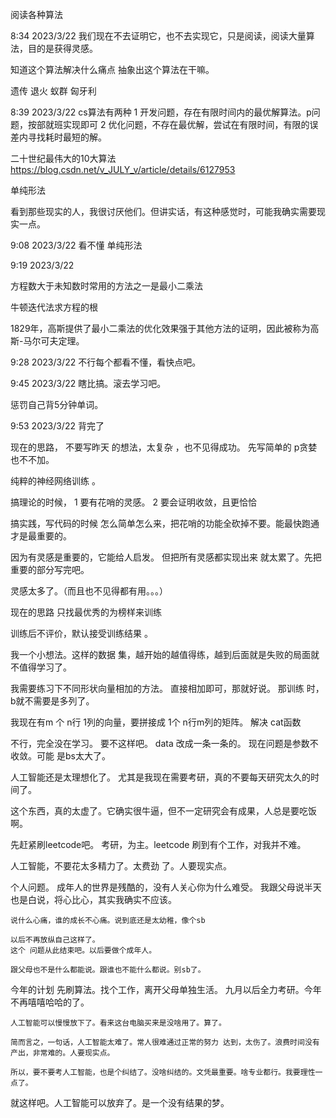 阅读各种算法

8:34 2023/3/22
我们现在不去证明它，也不去实现它，只是阅读，阅读大量算法，目的是获得灵感。

知道这个算法解决什么痛点
抽象出这个算法在干嘛。




遗传
退火
蚁群
匈牙利


8:39 2023/3/22
cs算法有两种
1	开发问题，存在有限时间内的最优解算法。p问题，按部就班实现即可
2	优化问题，不存在最优解，尝试在有限时间，有限的误差内寻找耗时最短的解。


二十世纪最伟大的10大算法
https://blog.csdn.net/v_JULY_v/article/details/6127953



单纯形法



看到那些现实的人，我很讨厌他们。但讲实话，有这种感觉时，可能我确实需要现实一点。


9:08 2023/3/22
看不懂 单纯形法



9:19 2023/3/22

方程数大于未知数时常用的方法之一是最小二乘法


牛顿迭代法求方程的根

1829年，高斯提供了最小二乘法的优化效果强于其他方法的证明，因此被称为高斯-马尔可夫定理。




9:28 2023/3/22
不行每个都看不懂，看快点吧。

9:45 2023/3/22
瞎比搞。滚去学习吧。


惩罚自己背5分钟单词。

9:53 2023/3/22
背完了




现在的思路，
不要写昨天 的想法，太复杂 ，也不见得成功。
先写简单的
p贪婪也不不加。

纯粹的神经网络训练 。



搞理论的时候，
1   要有花哨的灵感。
2   要会证明收敛，且更恰恰

搞实践，写代码的时候
怎么简单怎么来，把花哨的功能全砍掉不要。能最快跑通才是最重要的。


因为有灵感是重要的，它能给人启发。
但把所有灵感都实现出来 就太累了。先把重要的部分写完吧。

灵感太多了。（而且也不见得都有用。。。）





现在的思路
只找最优秀的为榜样来训练 

训练后不评价，默认接受训练结果 。

我一个小想法。这样的数据 集，越开始的越值得练，越到后面就是失败的局面就不值得学习了。

我需要练习下不同形状向量相加的方法。
直接相加即可，那就好说。
那训练 时，b就不需要是多列了。



我现在有m 个 n行 1列的向量，要拼接成 1个 n行m列的矩阵。
解决 cat函数 


不行，完全没在学习。
要不这样吧。
data 改成一条一条的。
现在问题是参数不收敛。可能 是bs太大了。



人工智能还是太理想化了。
尤其是我现在需要考研，真的不要每天研究太久的时间了。

这个东西，真的太虚了。它确实很牛逼，但不一定研究会有成果，人总是要吃饭啊。

先赶紧刷leetcode吧。
考研，为主。leetcode 刷到有个工作，对我并不难。

人工智能，不要花太多精力了。太费劲 了。人要现实点。


个人问题。
    成年人的世界是残酷的，没有人关心你为什么难受。
    我跟父母说半天也是白说，将心比心，其实我确实不应该。

    说什么心痛，谁的成长不心痛。说到底还是太幼稚，像个sb

    以后不再放纵自己这样了。
    这个 问题从此结束吧。以后要做个成年人。

    跟父母也不是什么都能说。跟谁也不能什么都说。别sb了。


今年的计划
    先刷算法。找个工作，离开父母单独生活。
    九月以后全力考研。今年不再嘻嘻哈哈的了。

    人工智能可以慢慢放下了。看来这台电脑买来是没啥用了。算了。

    简而言之，一句话，人工智能太难了。常人很难通过正常的努力 达到，太伤了。浪费时间没有产出，非常难的。人要现实点。

    所以，要不要考人工智能，也是个纠结了。没啥纠结的。文凭最重要。啥专业都行。我要理性一点了。

就这样吧。人工智能可以放弃了。是一个没有结果的梦。
















